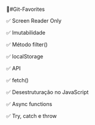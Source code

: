 🔗#Git-Favorites

✅ Screen Reader Only

✅ Imutabilidade

✅ Método filter()

✅ localStorage

✅ API

✅ fetch()

✅ Desestruturação no JavaScript

✅ Async functions

✅ Try, catch e throw
